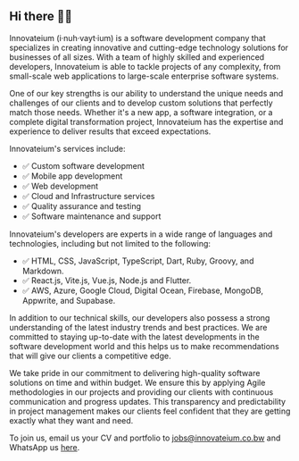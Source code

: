 ## Hi there 👋🏽
Innovateium (i·nuh·vayt·ium) is a software development company that specializes in creating innovative and cutting-edge technology solutions for businesses of all sizes. With a team of highly skilled and experienced developers, Innovateium is able to tackle projects of any complexity, from small-scale web applications to large-scale enterprise software systems.

One of our key strengths is our ability to understand the unique needs and challenges of our clients and to develop custom solutions that perfectly match those needs. Whether it's a new app, a software integration, or a complete digital transformation project, Innovateium has the expertise and experience to deliver results that exceed expectations.

Innovateium's services include:

- ✅ Custom software development
- ✅ Mobile app development
- ✅ Web development
- ✅ Cloud and Infrastructure services
- ✅ Quality assurance and testing
- ✅ Software maintenance and support

Innovateium's developers are experts in a wide range of languages and technologies, including but not limited to the following:

- ✅ HTML, CSS, JavaScript, TypeScript, Dart, Ruby, Groovy, and Markdown.
- ✅ React.js, Vite.js, Vue.js, Node.js and Flutter.
- ✅ AWS, Azure, Google Cloud, Digital Ocean, Firebase, MongoDB, Appwrite, and Supabase.

In addition to our technical skills, our developers also possess a strong understanding of the latest industry trends and best practices. We are committed to staying up-to-date with the latest developments in the software development world and this helps us to make recommendations that will give our clients a competitive edge.

We take pride in our commitment to delivering high-quality software solutions on time and within budget. We ensure this by applying Agile methodologies in our projects and providing our clients with continuous communication and progress updates. This transparency and predictability in project management makes our clients feel confident that they are getting exactly what they want and need.

To join us, email us your CV and portfolio to [jobs@innovateium.co.bw](mailto:jobs@innovateium.co.bw) and WhatsApp us [here](https://wa.me/26772218758).

